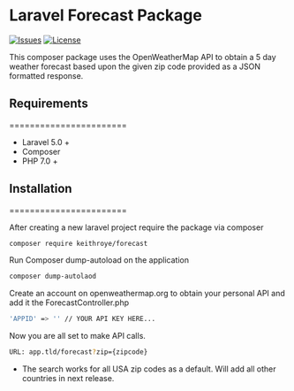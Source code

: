 Laravel Forecast Package
=======================
[![Issues](https://img.shields.io/github/issues/InspiredByKeith/forecast-package.svg?style=flat-square)]()
[![License](https://img.shields.io/github/license/InspiredByKeith/forecast-package.svg?style=flat-square)]()


This composer package uses the OpenWeatherMap API to obtain a 5 day weather forecast based upon the given zip code provided as a JSON formatted response.

## Requirements
=======================

- Laravel 5.0 +
- Composer
- PHP 7.0 +

## Installation
=======================

After creating a new laravel project require the package via composer

```bash
composer require keithroye/forecast
```

Run Composer dump-autoload on the application

```bash
composer dump-autolaod
```

Create an account on openweathermap.org to obtain your personal API and add it the ForecastController.php

```bash
'APPID' => '' // YOUR API KEY HERE...
```

Now you are all set to make API calls.

```bash
URL: app.tld/forecast?zip={zipcode}
```
* The search works for all USA zip codes as a default. Will add all other countries in next release.













